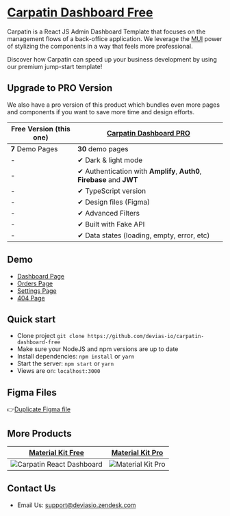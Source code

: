 # [Carpatin Dashboard Free](https://carpatin-dashboard-free.devias.io/)

Carpatin is a React JS Admin Dashboard Template that focuses on the management flows of a back-office application. We leverage the [MUI](https://mui.com/?ref=devias.io) power of stylizing the components in a way that feels more professional.

Discover how Carpatin can speed up your business development by using our premium jump-start template!

## Upgrade to PRO Version

We also have a pro version of this product which bundles even more pages and components if you want to save more time and design efforts.

| Free Version (this one)  | [Carpatin Dashboard PRO](https://mui.com/store/items/carpatin-dashboard/) |
| ------------------------ | ------------------------------------------------------------ |
| **7** Demo Pages         | **30** demo pages
| -                        | ✔ Dark & light mode
| -                        | ✔ Authentication with **Amplify**, **Auth0**, **Firebase** and **JWT**  
| -                        | ✔ TypeScript version
| -                        | ✔ Design files (Figma)
| -                        | ✔ Advanced Filters
| -                        | ✔ Built with Fake API
| -                        | ✔ Data states (loading, empty, error, etc)

## Demo

- [Dashboard Page](https://carpatin-dashboard-free.devias.io)
- [Orders Page](https://carpatin-dashboard-free.devias.io/orders)
- [Settings Page](https://carpatin-dashboard-free.devias.io/settings)
- [404 Page](https://carpatin-dashboard-free.devias.io/404)

## Quick start

- Clone project `git clone https://github.com/devias-io/carpatin-dashboard-free`
- Make sure your NodeJS and npm versions are up to date
- Install dependencies: `npm install` or `yarn`
- Start the server: `npm start` or `yarn`
- Views are on: `localhost:3000`

## Figma Files

👉[Duplicate Figma file](https://www.figma.com/community/file/997881103880938459)

## More Products

| [Material Kit Free](https://github.com/devias-io/material-kit-react)      | [Material Kit Pro](https://mui.com/store/items/devias-kit-pro/) |
| ------------------------------------------------------------------------- | ------------------------------------------------------------ |
| ![Carpatin React Dashboard](https://cdn.devias.io/github-images/material-kit-free.png) | ![Material Kit Pro](https://cdn.devias.io/github-images/material-kit-pro.png)

## Contact Us

- Email Us: [support@deviasio.zendesk.com](mailto:support@deviasio.zendesk.com)
